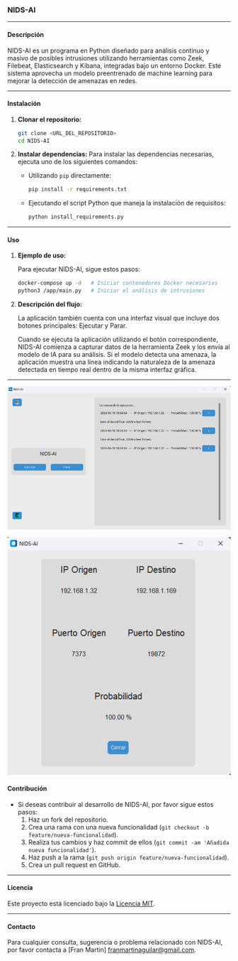 ### NIDS-AI

---

#### Descripción
NIDS-AI es un programa en Python diseñado para análisis continuo y masivo de posibles intrusiones utilizando herramientas como Zeek, Filebeat, Elasticsearch y Kibana, integradas bajo un entorno Docker. Este sistema aprovecha un modelo preentrenado de machine learning para mejorar la detección de amenazas en redes.

---

#### Instalación

1. **Clonar el repositorio:**
   ```bash
   git clone <URL_DEL_REPOSITORIO>
   cd NIDS-AI
   ```

2. **Instalar dependencias:**
   Para instalar las dependencias necesarias, ejecuta uno de los siguientes comandos:
   - Utilizando `pip` directamente:
     ```bash
     pip install -r requirements.txt
     ```
   - Ejecutando el script Python que maneja la instalación de requisitos:
     ```bash
     python install_requirements.py
     ```

---

#### Uso

1. **Ejemplo de uso:**

   Para ejecutar NIDS-AI, sigue estos pasos:
   ```bash
   docker-compose up -d   # Iniciar contenedores Docker necesarios
   python3 /app/main.py   # Iniciar el análisis de intrusiones
   ```

2. **Descripción del flujo:**

   La aplicación también cuenta con una interfaz visual que incluye dos botones principales: Ejecutar y Parar.
   
   Cuando se ejecuta la aplicación utilizando el botón correspondiente, NIDS-AI comienza a capturar datos de la herramienta Zeek y los envía al modelo de IA para su análisis. Si el modelo detecta una amenaza, la aplicación muestra una línea indicando la naturaleza de la amenaza detectada en tiempo real dentro de la misma interfaz gráfica.

---

![Main](app/main.png)

![Secondary](app/secondary.png)

#### Contribución

- Si deseas contribuir al desarrollo de NIDS-AI, por favor sigue estos pasos:
  1. Haz un fork del repositorio.
  2. Crea una rama con una nueva funcionalidad (`git checkout -b feature/nueva-funcionalidad`).
  3. Realiza tus cambios y haz commit de ellos (`git commit -am 'Añadida nueva funcionalidad'`).
  4. Haz push a la rama (`git push origin feature/nueva-funcionalidad`).
  5. Crea un pull request en GitHub.

---

#### Licencia

Este proyecto está licenciado bajo la [Licencia MIT](LICENSE).

---

#### Contacto

Para cualquier consulta, sugerencia o problema relacionado con NIDS-AI, por favor contacta a [Fran Martin] <franmartinaguilar@gmail.com>.